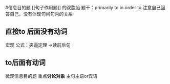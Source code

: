  #信息目的题
[[句子作用题]] 的双胞胎
题干：primarily to  in order to
注意自己回答自己，没有体现句间句内的关系
## 直接to 后面没有动词
宏观
公式：夹逼定理 ->读前后句

## to后面有动词
微观信息目的题
重点**讨论对象** 主句主语or宾语
